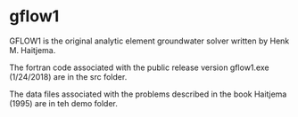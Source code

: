 # gflow1
GFLOW1 is the original analytic element groundwater solver written by Henk M. Haitjema.  

The fortran code associated with the public release version gflow1.exe (1/24/2018) are in the src folder.

The data files associated with the problems described in the book Haitjema (1995) are in teh demo folder.


